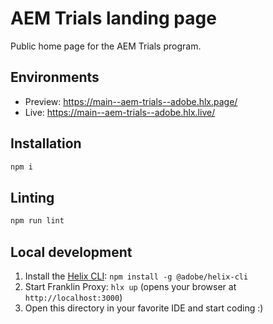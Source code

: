 # AEM Trials landing page

Public home page for the AEM Trials program.

## Environments

- Preview: https://main--aem-trials--adobe.hlx.page/
- Live: https://main--aem-trials--adobe.hlx.live/

## Installation

```sh
npm i
```

## Linting

```sh
npm run lint
```

## Local development

1. Install the [Helix CLI](https://github.com/adobe/helix-cli): `npm install -g @adobe/helix-cli`
1. Start Franklin Proxy: `hlx up` (opens your browser at `http://localhost:3000`)
1. Open this directory in your favorite IDE and start coding :)
